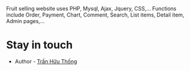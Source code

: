 Fruit selling website uses PHP, Mysql, Ajax, Jquery, CSS,... Functions include Order, Payment, Chart, Comment, Search, List items, Detail item, Admin pages,...
# Stay in touch
- Author - [Trần Hữu Thống](https://www.facebook.com/huuthong293dng)